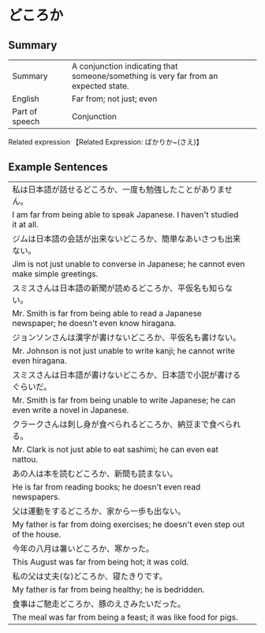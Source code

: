 # どころか

## Summary

<table><tr>   <td>Summary<td>   <td>A conjunction indicating that someone/something is very far from an expected state.</td><tr><tr>   <td>English<td>   <td>Far from; not just; even</td><tr><tr>   <td>Part of speech<td>   <td>Conjunction</td><tr></table><tr>   <td>Related expression<td>   <td>【Related Expression: ばかりか~(さえ)】</td><tr></table></table>

## Example Sentences

<table><tr><td>私は日本語が話せるどころか、一度も勉強したことがありません。<td><tr><tr><td>I am far from being able to speak Japanese. I haven't studied it at all.<td><tr><tr><td>ジムは日本語の会話が出来ないどころか、簡単なあいさつも出来ない。<td><tr><tr><td>Jim is not just unable to converse in Japanese; he cannot even make simple greetings.<td><tr><tr><td>スミスさんは日本語の新聞が読めるどころか、平仮名も知らない。<td><tr><tr><td>Mr. Smith is far from being able to read a Japanese newspaper; he doesn't even know hiragana.<td><tr><tr><td>ジョンソンさんは漢字が書けないどころか、平仮名も書けない。<td><tr><tr><td>Mr. Johnson is not just unable to write kanji; he cannot write even hiragana.<td><tr><tr><td>スミスさんは日本語が書けないどころか、日本語で小説が書けるぐらいだ。<td><tr><tr><td>Mr. Smith is far from being unable to write Japanese; he can even write a novel in Japanese.<td><tr><tr><td>クラークさんは刺し身が食べられるどころか、納豆まで食べられる。<td><tr><tr><td>Mr. Clark is not just able to eat sashimi; he can even eat nattou.<td><tr><tr><td>あの人は本を読むどころか、新間も読まない。<td><tr><tr><td>He is far from reading books; he doesn't even read newspapers.<td><tr><tr><td>父は運動をするどころか、家から一歩も出ない。<td><tr><tr><td>My father is far from doing exercises; he doesn't even step out of the house.<td><tr><tr><td>今年の八月は暑いどころか、寒かった。<td><tr><tr><td>This August was far from being hot; it was cold.<td><tr><tr><td>私の父は丈夫(な)どころか、寝たきりです。<td><tr><tr><td>My father is far from being healthy; he is bedridden.<td><tr><tr><td>食事はご馳走どころか、豚のえさみたいだった。<td><tr><tr><td>The meal was far from being a feast; it was like food for pigs.<td><tr></table>

